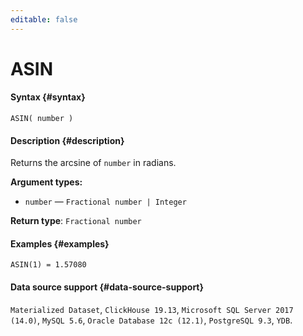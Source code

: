 ```yaml
---
editable: false
---
```


# ASIN



#### Syntax {#syntax}


```
ASIN( number )
```

#### Description {#description}
Returns the arcsine of `number` in radians.

**Argument types:**
- `number` — `Fractional number | Integer`


**Return type**: `Fractional number`

#### Examples {#examples}

```
ASIN(1) = 1.57080
```


#### Data source support {#data-source-support}

`Materialized Dataset`, `ClickHouse 19.13`, `Microsoft SQL Server 2017 (14.0)`, `MySQL 5.6`, `Oracle Database 12c (12.1)`, `PostgreSQL 9.3`, `YDB`.
